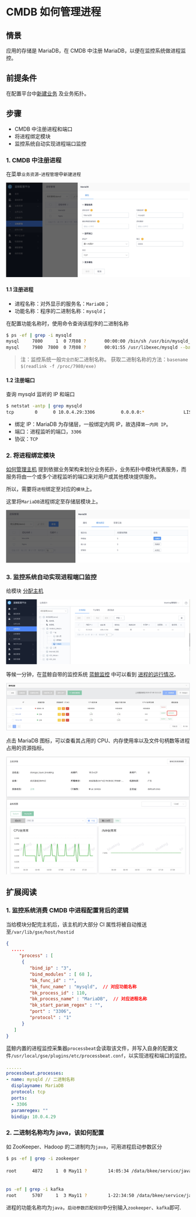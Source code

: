 # CMDB 如何管理进程

## 情景
应用的存储是 MariaDB，在 CMDB 中注册 MariaDB，以便在监控系统做进程监控。

## 前提条件
在配置平台中[新建业务](5.1/配置平台/快速入门/case1.md) 及业务拓扑。

## 步骤
- CMDB 中注册进程和端口
- 将进程绑定模块
- 监控系统自动实现进程端口监控

### 1. CMDB 中注册进程

在菜单`业务资源`-`进程管理`中`新建进程`

![-w1300](media/15625715311134.jpg)

#### 1.1 注册进程

- 进程名称：对外显示的服务名：`MariaDB`；
- 功能名称：程序的二进制名称：`mysqld`；

在配置功能名称时，使用命令查询该程序的二进制名称
```bash
$ ps -ef | grep -i mysqld
mysql     7800     1  0 7月08 ?       00:00:00 /bin/sh /usr/bin/mysqld_safe --basedir=/usr
mysql     7980  7800  0 7月08 ?       00:01:55 /usr/libexec/mysqld --basedir=/usr --datadir=/var/lib/mysql --plugin-dir=/usr/lib64/mysql/plugin --log-error=/var/log/mariadb/mariadb.log --pid-file=/var/run/mariadb/mariadb.pid --socket=/var/lib/mysql/mysql.sock
```

> 注：监控系统一般`完全匹配`二进制名称。
>    获取二进制名称的方法：`basename $(readlink -f /proc/7980/exe)`

#### 1.2 注册端口

查询 mysqld 监听的 IP 和端口

```bash
$ netstat -antp | grep mysqld
tcp        0      0 10.0.4.29:3306          0.0.0.0:*               LISTEN      7980/mysqld
```

- 绑定 IP：MariaDB 为存储层，一般绑定内网 IP，故选择`第一内网 IP`。
- 端口：进程监听的端口，`3306`
- 协议：`TCP`

### 2. 将进程绑定模块
[如何管理主机](5.1/bk_solutions/CD/CMDB/CMDB_management_hosts.md) 提到依据业务架构来划分业务拓扑，业务拓扑中模块代表服务，而服务将由一个或多个进程监听的端口来对用户或其他模块提供服务。

所以，需要将`进程`绑定至对应的`模块`上。

这里将`MariaDB`进程绑定至存储层模块上。

![-w1273](./media/15625579982411.jpg)


### 3. 监控系统自动实现进程端口监控

给模块 [分配主机](5.1/配置平台/快速入门/case1.md)

![-w1541](./media/15625580245427.jpg)

等候一分钟，在蓝鲸自带的监控系统 [蓝鲸监控](5.1/蓝鲸监控/产品简介/README.md) 中可以看到 [进程的运行情况](5.1/蓝鲸监控/产品功能/Process_monitor_desc.md)。

![-w1570](./media/15632804527438.jpg)

点击 MariaDB 图标，可以查看其占用的 CPU、内存使用率以及文件句柄数等进程占用的资源指标。

![-w1249](./media/15626645050893.jpg)



## 扩展阅读
### 1. 监控系统消费 CMDB 中进程配置背后的逻辑

当给模块分配完主机后，该主机的大部分 CI 属性将被自动推送至`/var/lib/gse/host/hostid`

```json
{
  .....
     "process" : [
      {
         "bind_ip" : "3",
         "bind_modules" : [ 68 ],
         "bk_func_id" : "",
         "bk_func_name" : "mysqld",  // 对应功能名称
         "bk_process_id" : 110,
         "bk_process_name" : "MariaDB",  // 对应进程名称
         "bk_start_param_regex" : "",
         "port" : "3306",
         "protocol" : "1"
      }
   ]
}
```

蓝鲸内置的进程监控采集器`processbeat`会读取该文件，并写入自身的配置文件`/usr/local/gse/plugins/etc/processbeat.conf`，以实现进程和端口的监控。


```yaml
......
processbeat.processes:
- name: mysqld // 二进制名称
  displayname: MariaDB
  protocol: tcp
  ports:
  - 3306
  paramregex: ""
  bindip: 10.0.4.29
```

### 2. 二进制名称均为 java，该如何配置 

如 ZooKeeper、Hadoop 的二进制均为`java`，可用进程启动参数区分

```bash
$ ps -ef | grep -i zookeeper

root      4872     1  0 May11 ?        14:05:34 /data/bkee/service/java/bin/java -Dzookeeper.log.dir=/data/bkee/logs/zk/ -Dzookeeper.root.logger=INFO,ROLLINGFILE -Dzookeeper.DigestAuthenticationProvider.superDigest=bkadmin:1bF5dHUwvnyrhMDaPLkHwFS1JOg= -cp /data/bkee/service/zk/bin/../build/classes:/data/bkee/service/zk/bin/../build/lib/*.jar:/data/bkee/service/zk/bin/../lib/slf4j-log4j12-1.6.1.jar:/data/bkee/service/zk/bin/../lib/slf4j-api-1.6.1.jar:/data/bkee/service/zk/bin/../lib/netty-3.10.5.Final.jar:/data/bkee/service/zk/bin/../lib/log4j-1.2.16.jar:/data/bkee/service/zk/bin/../lib/jline-0.9.94.jar:/data/bkee/service/zk/bin/../zookeeper-3.4.10.jar:/data/bkee/service/zk/bin/../src/java/lib/*.jar:/data/bkee/etc:/data/bkee/service/zk/conf:/data/bkee/service/java/lib: -Dcom.sun.management.jmxremote -Dcom.sun.management.jmxremote.local.only=false org.apache.zookeeper.server.quorum.QuorumPeerMain /data/bkee/etc/zoo.cfg


ps -ef | grep -i kafka
root      5707     1  3 May11 ?        1-22:34:50 /data/bkee/service/java/bin/java -Xmx1G -Xms1G -server -XX:+UseG1GC -XX:MaxGCPauseMillis=20 -XX:InitiatingHeapOccupancyPercent=35 -XX:+DisableExplicitGC -Djava.awt.headless=true -Xloggc:/data/bkee/logs/kafka/kafkaServer-gc.log -verbose:gc -XX:+PrintGCDetails -XX:+PrintGCDateStamps -XX:+PrintGCTimeStamps -Dcom.sun.management.jmxremote -Dcom.sun.management.jmxremote.authenticate=false -Dcom.sun.management.jmxremote.ssl=false -Dkafka.logs.dir=/data/bkee/logs/kafka -Dlog4j.configuration=file:./../config/log4j.properties -cp /data/bkee/service/java/lib::/data/bkee/service/kafka/bin/../libs/aopalliance-repackaged-2.5.0-b05.jar:/data/bkee/service/kafka/bin/../libs/argparse4j-0.7.0.jar:/data/bkee/service/kafka/bin/../libs/connect-api-0.10.2.0.jar:/data/bkee/service/kafka/bin/../libs/connect-file-0.10.2.0.jar:/data/bkee/service/kafka/bin/../libs/connect-json-0.10.2.0.jar:/data/bkee/service/kafka/bin/../libs/connect-runtime-0.10.2.0.jar:/data/bkee/service/kafka/bin/../libs/connect-transforms-0.10.2.0.jar:/data/bkee/service/kafka/bin/../libs/guava-18.0.jar:/data/bkee/service/kafka/bin/../libs/hk2-api-2.5.0-b05.jar:/data/bkee/service/kafka/bin/../libs/hk2-locator-2.5.0-b05.jar:/data/bkee/service/kafka/bin/../libs/hk2-utils-2.5.0-b05.jar:/data/bkee/service/kafka/bin/../libs/jackson-annotations-2.8.0.jar:/data/bkee/service/kafka/bin/../libs/jackson-annotations-2.8.5.jar:/data/bkee/service/kafka/bin/../libs/jackson-core-2.8.5.jar:/data/bkee/service/kafka/bin/../libs/jackson-databind-2.8.5.jar:/data/bkee/service/kafka/bin/../libs/jackson-jaxrs-base-2.8.5.jar:/data/bkee/service/kafka/bin/../libs/jackson-jaxrs-json-provider-2.8.5.jar:/data/bkee/service/kafka/bin/../libs/jackson-module-jaxb-annotations-2.8.5.jar:/data/bkee/service/kafka/bin/../libs/javassist-3.20.0-GA.jar:/data/bkee/service/kafka/bin/../libs/javax.annotation-api-1.2.jar:/data/bkee/service/kafka/bin/../libs/javax.inject-1.jar:/data/bkee/service/kafka/bin/../libs/javax.inject-2.5.0-b05.jar:/data/bkee/service/kafka/bin/../libs/javax.servlet-api-3.1.0.jar:/data/bkee/service/kafka/bin/../libs/javax.ws.rs-api-2.0.1.jar:/data/bkee/service/kafka/bin/../libs/jersey-client-2.24.jar:/data/bkee/service/kafka/bin/../libs/jersey-common-2.24.jar:/data/bkee/service/kafka/bin/../libs/jersey-container-servlet-2.24.jar:/data/bkee/service/kafka/bin/../libs/jersey-container-servlet-core-2.24.jar:/data/bkee/service/kafka/bin/../libs/jersey-guava-2.24.jar:/data/bkee/service/kafka/bin/../libs/jersey-media-jaxb-2.24.jar:/data/bkee/service/kafka/bin/../libs/jersey-server-2.24.jar:/data/bkee/service/kafka/bin/../libs/jetty-continuation-9.2.15.v20160210.jar:/data/bkee/service/kafka/bin/../libs/jetty-http-9.2.15.v20160210.jar:/data/bkee/service/kafka/bin/../libs/jetty-io-9.2.15.v20160210.jar:/data/bkee/service/kafka/bin/../libs/jetty-security-9.2.15.v20160210.jar:/data/bkee/service/kafka/bin/../libs/jetty-server-9.2.15.v20160210.jar:/data/bkee/service/kafka/bin/../libs/jetty-servlet-9.2.15.v20160210.jar:/data/bkee/service/kafka/bin/../libs/jetty-servlets-9.2.15.v20160210.jar:/data/bkee/service/kafka/bin/../libs/jetty-util-9.2.15.v20160210.jar:/data/bkee/service/kafka/bin/../libs/jopt-simple-5.0.3.jar:/data/bkee/service/kafka/bin/../libs/kafka_2.12-0.10.2.0.jar:/data/bkee/service/kafka/bin/../libs/kafka_2.12-0.10.2.0-sources.jar:/data/bkee/service/kafka/bin/../libs/kafka_2.12-0.10.2.0-test-sources.jar:/data/bkee/service/kafka/bin/../libs/kafka-clients-0.10.2.0.jar:/data/bkee/service/kafka/bin/../libs/kafka-log4j-appender-0.10.2.0.jar:/data/bkee/service/kafka/bin/../libs/kafka-streams-0.10.2.0.jar:/data/bkee/service/kafka/bin/../libs/kafka-streams-examples-0.10.2.0.jar:/data/bkee/service/kafka/bin/../libs/kafka-tools-0.10.2.0.jar:/data/bkee/service/kafka/bin/../libs/log4j-1.2.17.jar:/data/bkee/service/kafka/bin/../libs/lz4-1.3.0.jar:/data/bkee/service/kafka/bin/../libs/metrics-core-2.2.0.jar:/data/bkee/service/kafka/bin/../libs/osgi-resource-locator-1.0.1.jar:/data/bkee/service/kafka/bin/../libs/reflections-0.9.10.jar:/data/bkee/service/kafka/bin/../libs/rocksdbjni-5.0.1.jar:/data/bkee/service/kafka/bin/../libs/scala-library-2.12.1.jar:/data/bkee/service/kafka/bin/../libs/scala-parser-combinators_2.12-1.0.4.jar:/data/bkee/service/kafka/bin/../libs/slf4j-api-1.7.21.jar:/data/bkee/service/kafka/bin/../libs/slf4j-log4j12-1.7.21.jar:/data/bkee/service/kafka/bin/../libs/snappy-java-1.1.2.6.jar:/data/bkee/service/kafka/bin/../libs/validation-api-1.1.0.Final.jar:/data/bkee/service/kafka/bin/../libs/zkclient-0.10.jar:/data/bkee/service/kafka/bin/../libs/zookeeper-3.4.9.jar kafka.Kafka ../config/server.properties

```

进程的功能名称均为`java`，`启动参数匹配规则`中分别输入`zookeeper`、`kafka`即可.
